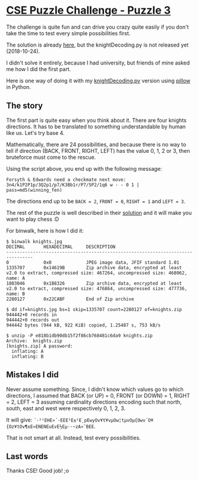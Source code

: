 # [CSE Puzzle Challenge - Puzzle 3](https://www.cse-cst.gc.ca/en/puzzles-enigmes/puzzle-enigme-3)

The challenge is quite fun and can drive you crazy quite easily if you don't take the time to test every simple possibilities first.

The solution is already [here](https://www.cse-cst.gc.ca/en/puzzles-enigmes/puzzle-enigme-3-solution), but the knightDecoding.py is not released yet (2018-10-24).

I didn't solve it entirely, because I had university, but friends of mine asked me how I did the first part.

Here is one way of doing it with my [knightDecoding.py](./knights.py) version using [pillow](https://pillow.readthedocs.io/) in Python.

## The story
The first part is quite easy when you think about it. There are four knights directions. It has to be translated to something understandable by human like us. Let's try base 4.  

Mathematically, there are 24 possibilities, and because there is no way to tell if direction (BACK, FRONT, RIGHT, LEFT) has the value 0, 1, 2 or 3, then bruteforce must come to the rescue.

Using the script above, you end up with the following message:

```text
Forsyth & Edwards need a checkmate next move: 3n4/k1P2P1p/3Q2p1/p7/K3Bb1r/P7/5P2/1q6 w - - 0 1 | pass=md5(winning_fen)
```

The directions end up to be `BACK = 2`, `FRONT = 0`, `RIGHT = 1` and `LEFT = 3`.

The rest of the puzzle is well described in their [solution](https://www.cse-cst.gc.ca/en/puzzles-enigmes/puzzle-enigme-3-solution) and it will make you want to play chess :D

For binwalk, here is how I did it:

```text
$ binwalk knights.jpg
DECIMAL       HEXADECIMAL     DESCRIPTION
--------------------------------------------------------------------------------
0             0x0             JPEG image data, JFIF standard 1.01
1335707       0x14619B        Zip archive data, encrypted at least v2.0 to extract, compressed size: 467264, uncompressed size: 468062, name: A
1803046       0x1B8326        Zip archive data, encrypted at least v2.0 to extract, compressed size: 476864, uncompressed size: 477736, name: B
2280127       0x22CABF        End of Zip archive

$ dd if=knights.jpg bs=1 skip=1335707 count=2280127 of=knights.zip
944442+0 records in
944442+0 records out
944442 bytes (944 kB, 922 KiB) copied, 1.25487 s, 753 kB/s

$ unzip -P e818b1db90db15f2f86cb768481c6da9 knights.zip
Archive:  knights.zip
[knights.zip] A password:
  inflating: A              
  inflating: B
```

## Mistakes I did
Never assume something. Since, I didn't know which values go to which directions, I assumed that BACK (or UP) = 0, FRONT (or DOWN) = 1, RIGHT = 2, LEFT = 3 assuming cardinality directions encoding such that north, south, east and west were respectively 0, 1, 2, 3.  

It will give: `´·²¹EHE»´·EEE¹E±¹E¸pEwyOv¥t¥vµOw¦tµvOµ{Owv´O¥{Oz¥tOv¶xE»ENENEuEvE½Eµ··~zA»¯BEE`.

That is not smart at all. Instead, test every possibilities.

## Last words
Thanks CSE! Good job! ;o
